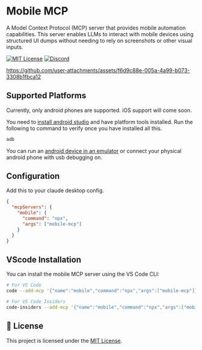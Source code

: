 # Mobile MCP

A Model Context Protocol (MCP) server that provides mobile automation capabilities. This server enables LLMs to interact with mobile devices using structured UI dumps without needing to rely on screenshots or other visual inputs.

[![MIT License](https://img.shields.io/badge/License-MIT-green.svg)](LICENSE) [![Discord](https://img.shields.io/badge/discord-purple.svg)](https://discord.runable.xyz)

https://github.com/user-attachments/assets/f6d9c88e-005a-4a99-b073-3308b1fbca12

## Supported Platforms

Currently, only android phones are supported. iOS support will come soon.

You need to [install android studio](https://developer.android.com/studio/install) and have platform tools installed. Run the following to command to verify once you have installed all this.

```sh
adb
```

You can run an [android device in an emulator](https://developer.android.com/studio/run/emulator) or connect your physical android phone with usb debugging on.

## Configuration
Add this to your claude desktop config.

```json
{
  "mcpServers": {
    "mobile": {
      "command": "npx",
      "args": ["mobile-mcp"]
    }
  }
}
```

## VScode Installation

You can install the mobile MCP server using the VS Code CLI:

```bash
# For VS Code
code --add-mcp '{"name":"mobile","command":"npx","args":["mobile-mcp"]}'

# For VS Code Insiders
code-insiders --add-mcp '{"name":"mobile","command":"npx","args":["mobile-mcp"]}'
```

## 📄 License

This project is licensed under the [MIT License](LICENSE).
